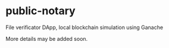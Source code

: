 # public-notary
File verificator DApp, local blockchain simulation using Ganache

More details may be added soon.
